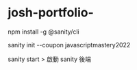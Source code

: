 # josh-portfolio-

npm install -g @sanity/cli

<!-- sanity init --template get-started --project 1ifn8etx --dataset production --provider google -->

sanity init --coupon javascriptmastery2022

sanity start > 啟動 sanity 後端
